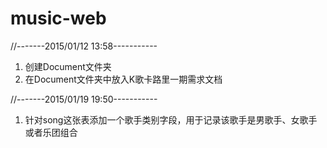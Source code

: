 music-web
=========
//-------2015/01/12 13:58-----------

1. 创建Document文件夹
2. 在Document文件夹中放入K歌卡路里一期需求文档

//-------2015/01/19 19:50-----------

1. 针对song这张表添加一个歌手类别字段，用于记录该歌手是男歌手、女歌手或者乐团组合
